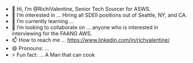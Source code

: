 - 👋 Hi, I’m @RichiValentine, Senior Tech Sourcer for ASWS. 
- 👀 I’m interested in ... Hiring all SDEII positions out of Seattle, NY, and CA. 
- 🌱 I’m currently learning ...
- 💞️ I’m looking to collaborate on ... anyone who is interested in interviewing for the FAANG AWS.
- 📫 How to reach me ... https://www.linkedin.com/in/richvalentine/
- 😄 Pronouns: ... 
- ⚡ Fun fact: ... A Man that can cook

<!---
RichiValentine/RichiValentine is a ✨ special ✨ repository because its `README.md` (this file) appears on your GitHub profile.
You can click the Preview link to take a look at your changes.
--->
